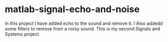 # matlab-signal-echo-and-noise
In this project I have added echo to the sound and remove it. I Also addedd some filters to remove from a noisy sound. This is my second Signals and Systems project.
